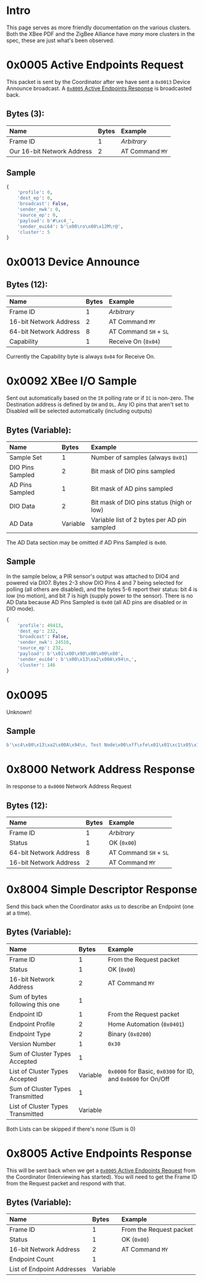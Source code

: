 # Intro
This page serves as more friendly documentation on the various clusters.  Both the XBee PDF and the ZigBee Alliance have *many* more clusters in the spec, these are just what's been observed.

# 0x0005 Active Endpoints Request
This packet is sent by the Coordinator after we have sent a `0x0013` Device Announce broadcast.  A [`0x8005` Active Endpoints Response](#0x8005-active-endpoints-response) is broadcasted back.

## Bytes (3):
|Name                      |Bytes|Example        |
|:-------------------------|:----|:--------------|
|Frame ID                  |1    |*Arbitrary*    |
|Our 16-bit Network Address|2    |AT Command `MY`|

## Sample
```python
{
    'profile': 0,
    'dest_ep': 0,
    'broadcast': False,
    'sender_nwk': 0,
    'source_ep': 0,
    'payload': b'#\xc4_',
    'sender_eui64': b'\x00\ro\x00\x12M\r@',
    'cluster': 5
}
```

# 0x0013 Device Announce
## Bytes (12):
|Name                  |Bytes|Example               |
|:---------------------|:----|:---------------------|
|Frame ID              |1    |*Arbitrary*           |
|16-bit Network Address|2    |AT Command `MY`       |
|64-bit Network Address|8    |AT Command `SH` + `SL`|
|Capability            |1    |Receive On (`0x04`)   |

Currently the Capability byte is always `0x04` for Receive On.

# 0x0092 XBee I/O Sample
Sent out automatically based on the `IR` polling rate or if `IC` is non-zero.  The Destination address is defined by `DH` and `DL`.  Any IO pins that aren't set to Disabled will be selected automatically (including outputs)

## Bytes (Variable):
|Name            |Bytes   |Example                                    |
|:---------------|:-------|:------------------------------------------|
|Sample Set      |1       |Number of samples (always `0x01`)          |
|DIO Pins Sampled|2       |Bit mask of DIO pins sampled               |
|AD Pins Sampled |1       |Bit mask of AD pins sampled                |
|DIO Data        |2       |Bit mask of DIO pins status (high or low)  |
|AD Data         |Variable|Variable list of 2 bytes per AD pin sampled|

The AD Data section may be omitted if AD Pins Sampled is `0x00`.  

## Sample
In the sample below, a PIR sensor's output was attached to DIO4 and powered via DIO7. Bytes 2-3 show DIO Pins 4 and 7 being selected for polling (all others are disabled), and the bytes 5-6 report their status: bit 4 is low (no motion), and bit 7 is high (supply power to the sensor).  There is no AD Data because AD Pins Sampled is `0x00` (all AD pins are disabled or in DIO mode).

```python
{
    'profile': 49413,
    'dest_ep': 232,
    'broadcast': False,
    'sender_nwk': 24516,
    'source_ep': 232,
    'payload': b'\x01\x00\x90\x00\x00\x80',
    'sender_eui64': b'\x00\x13\xa2\x00A\x94\n,',
    'cluster': 146
}
```

# 0x0095
Unknown!

## Sample
```python
b'\xc4\x00\x13\xa2\x00A\x94\n, Test Node\x00\xff\xfe\x01\x01\xc1\x05\x10\x1e\x00\x12\x00\x00.'
```

# 0x8000 Network Address Response
In response to a `0x0000` Network Address Request

## Bytes (12):
|Name                  |Bytes|Example               |
|:---------------------|:----|:---------------------|
|Frame ID              |1    |*Arbitrary*           |
|Status                |1    |OK (`0x00`)           |
|64-bit Network Address|8    |AT Command `SH` + `SL`|
|16-bit Network Address|2    |AT Command `MY`       |

# 0x8004 Simple Descriptor Response
Send this back when the Coordinator asks us to describe an Endpoint (one at a time).

## Bytes (Variable):
Name                                 |Bytes   |Example                                                     |
|:-----------------------------------|:-------|:-----------------------------------------------------------|
|Frame ID                            |1       |From the Request packet                                     |
|Status                              |1       |OK (`0x00`)                                                 |
|16-bit Network Address              |2       |AT Command `MY`                                             |
|Sum of bytes following this one     |1       |                                                            |
|Endpoint ID                         |1       |From the Request packet                                     |
|Endpoint Profile                    |2       |Home Automation (`0x0401`)                                  |
|Endpoint Type                       |2       |Binary (`0x0200`)                                           |
|Version Number                      |1       |`0x30`                                                      |
|Sum of Cluster Types Accepted       |1       |                                                            |
|List of Cluster Types Accepted      |Variable|`0x0000` for Basic, `0x0300` for ID, and `0x0600` for On/Off|
|Sum of Cluster Types Transmitted    |1       |                                                            |
|List of Cluster Types Transmitted   |Variable|                                                            |

Both Lists can be skipped if there's none (Sum is 0)

# 0x8005 Active Endpoints Response
This will be sent back when we get a [`0x0005` Active Endpoints Request](#0x0005-active-endpoints-request) from the Coordinator (Interviewing has started).  You will need to get the Frame ID from the Request packet and respond with that.

## Bytes (Variable):
|Name                      |Bytes   |Example                |
|:-------------------------|:-------|:----------------------|
|Frame ID                  |1       |From the Request packet|
|Status                    |1       |OK (`0x00`)            |
|16-bit Network Address    |2       |AT Command `MY`        |
|Endpoint Count            |1       |                       |
|List of Endpoint Addresses|Variable|                       |
